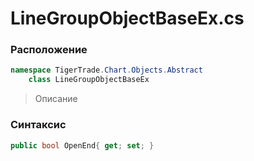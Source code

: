 
# LineGroupObjectBaseEx.cs
### Расположение
```csharp
namespace TigerTrade.Chart.Objects.Abstract  
    class LineGroupObjectBaseEx
```

> Описание

### Синтаксис
```csharp
public bool OpenEnd{ get; set; }
```
